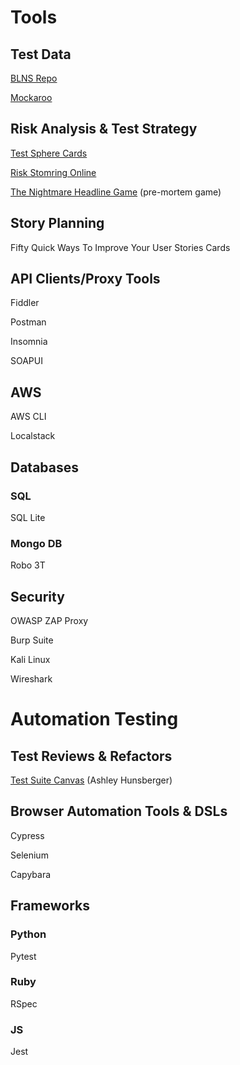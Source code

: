 # Tools

## Test Data

[BLNS Repo](https://github.com/minimaxir/big-list-of-naughty-strings)

[Mockaroo](https://mockaroo.com/)

## Risk Analysis & Test Strategy

[Test Sphere Cards](https://store.ministryoftesting.com/collections/testsphere)

[Risk Stomring Online](https://riskstormingonline.com/)

[The Nightmare Headline Game](https://testobsessed.com/2006/12/the-nightmare-headline-game-planning-for-the-unexpected/) (pre-mortem game)

## Story Planning

Fifty Quick Ways To Improve Your User Stories Cards

## API Clients/Proxy Tools

Fiddler

Postman

Insomnia

SOAPUI

## AWS

AWS CLI

Localstack

## Databases

### SQL

SQL Lite

### Mongo DB

Robo 3T

## Security

OWASP ZAP Proxy

Burp Suite

Kali Linux

Wireshark

# Automation Testing 

## Test Reviews & Refactors

[Test Suite Canvas](https://github.com/ahunsberger/TestSuiteDesign/blob/master/Test%20Suite%20Canvas.png) (Ashley Hunsberger)

## Browser Automation Tools & DSLs

Cypress

Selenium

Capybara

## Frameworks

### Python

Pytest

### Ruby

RSpec

### JS

Jest
